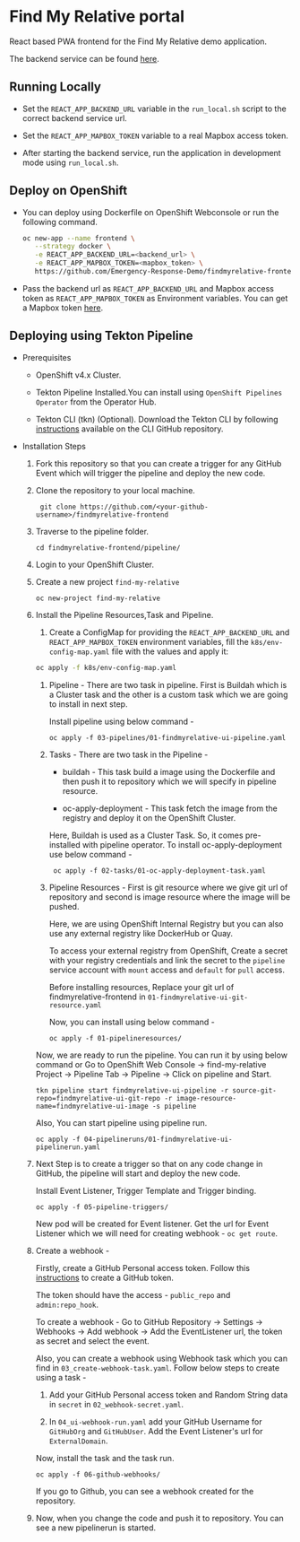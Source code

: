 # Find My Relative portal

React based PWA frontend for the Find My Relative demo application.

The backend service can be found [here](https://github.com/Emergency-Response-Demo/find-service).

## Running Locally

* Set the `REACT_APP_BACKEND_URL` variable in the `run_local.sh` script to the correct backend service url.

* Set the `REACT_APP_MAPBOX_TOKEN` variable to a real Mapbox access token.

* After starting the backend service, run the application in development mode using `run_local.sh`.

## Deploy on OpenShift

* You can deploy using Dockerfile on OpenShift Webconsole or run the following command.

  ```bash
  oc new-app --name frontend \
     --strategy docker \
     -e REACT_APP_BACKEND_URL=<backend_url> \
     -e REACT_APP_MAPBOX_TOKEN=<mapbox_token> \
     https://github.com/Emergency-Response-Demo/findmyrelative-frontend
  ```

* Pass the backend url as `REACT_APP_BACKEND_URL` and Mapbox access token as `REACT_APP_MAPBOX_TOKEN` as Environment variables. You can get a Mapbox token [here](https://account.mapbox.com/).

## Deploying using Tekton Pipeline

* Prerequisites

    - OpenShift v4.x Cluster.

    - Tekton Pipeline Installed.You can install using `OpenShift Pipelines Operator` from the Operator Hub.

    - Tekton CLI (tkn) (Optional). Download the Tekton CLI by following [instructions](https://github.com/tektoncd/cli#installing-tkn) available on the CLI GitHub repository.

* Installation Steps

    1. Fork this repository so that you can create a trigger for any GitHub Event which will trigger the pipeline and deploy the new code.

    2. Clone the repository to your local machine.

       ```
        git clone https://github.com/<your-github-username>/findmyrelative-frontend
       ```

    3. Traverse to the pipeline folder.

        ```
        cd findmyrelative-frontend/pipeline/
        ```

    4. Login to your OpenShift Cluster.

    5. Create a new project `find-my-relative`

       ```
       oc new-project find-my-relative
       ```

    6. Install the Pipeline Resources,Task and Pipeline.

        1. Create a ConfigMap for providing the `REACT_APP_BACKEND_URL` and `REACT_APP_MAPBOX_TOKEN` environment variables, fill the `k8s/env-config-map.yaml` file with the values and apply it:
        ```bash
        oc apply -f k8s/env-config-map.yaml
        ```

        1. Pipeline - There are two task in pipeline. First is Buildah which is a Cluster task and the other is a custom task which we are going to install in next step.

            Install pipeline using below command -

           ```
           oc apply -f 03-pipelines/01-findmyrelative-ui-pipeline.yaml
           ```

        2. Tasks - There are two task in the Pipeline -

            - buildah - This task build a image using the Dockerfile and then push it to repository which we will specify in pipeline resource.

            - oc-apply-deployment - This task fetch the image from the registry and deploy it on the OpenShift Cluster.

            Here, Buildah is used as a Cluster Task. So, it comes pre-installed with pipeline operator. To install oc-apply-deployment use below command -

           ```
            oc apply -f 02-tasks/01-oc-apply-deployment-task.yaml
           ```

        3. Pipeline Resources - First is git resource where we give git url of repository and second is image resource where the image will be pushed.

            Here, we are using OpenShift Internal Registry but you can also use any external registry like DockerHub or Quay.

            To access your external registry from OpenShift, Create a secret with your registry credentials and link the secret to the `pipeline` service account with `mount` access and `default` for `pull` access.

            Before installing resources, Replace your git url of findmyrelative-frontend in `01-findmyrelative-ui-git-resource.yaml`

            Now, you can install using below command -

           ```
           oc apply -f 01-pipelineresources/
           ```

        Now, we are ready to run the pipeline. You can run it by using below command or Go to OpenShift Web Console -> find-my-relative Project -> Pipeline Tab -> Pipeline -> Click on pipeline and Start.

        ```
        tkn pipeline start findmyrelative-ui-pipeline -r source-git-repo=findmyrelative-ui-git-repo -r image-resource-name=findmyrelative-ui-image -s pipeline
        ```

        Also, You can start pipeline using pipeline run.

        ```
        oc apply -f 04-pipelineruns/01-findmyrelative-ui-pipelinerun.yaml
        ```

    7. Next Step is to create a trigger so that on any code change in GitHub, the pipeline will start and deploy the new code.

        Install Event Listener, Trigger Template and Trigger binding.

        ```
        oc apply -f 05-pipeline-triggers/
        ```

        New pod will be created for Event listener. Get the url for Event Listener which we will need for creating webhook - ` oc get route `.

    8. Create a webhook  -

        Firstly, create a GitHub Personal access token. Follow this [instructions](https://help.github.com/en/github/authenticating-to-github/creating-a-personal-access-token-for-the-command-line#creating-a-token) to create a GitHub token.

        The token should have the access - `public_repo`  and `admin:repo_hook`.

        To create a webhook - Go to GitHub Repository -> Settings -> Webhooks -> Add webhook -> Add the EventListener url, the token as secret and select the event.

        Also, you can create a webhook using Webhook task which you can find in `03_create-webhook-task.yaml`. Follow below steps to create using a task -

          1. Add your GitHub Personal access token and Random String data in `secret` in `02_webhook-secret.yaml`.

          2. In `04_ui-webhook-run.yaml` add your GitHub Username for `GitHubOrg` and `GitHubUser`. Add the Event Listener's url for `ExternalDomain`.

        Now, install the task and the task run.

       ```
       oc apply -f 06-github-webhooks/
       ```

        If you go to Github, you can see a webhook created for the repository.

    9. Now, when you change the code and push it to repository. You can see a new pipelinerun is started.
